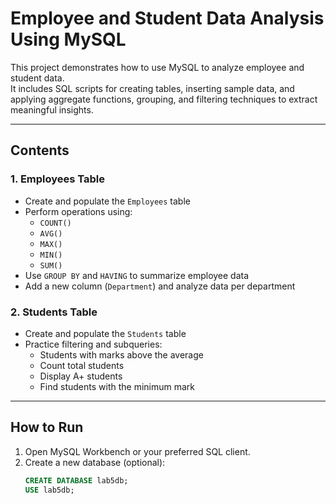 # Employee and Student Data Analysis Using MySQL

This project demonstrates how to use MySQL to analyze employee and student data.  
It includes SQL scripts for creating tables, inserting sample data, and applying aggregate functions, grouping, and filtering techniques to extract meaningful insights.

---

## Contents

### 1. Employees Table
- Create and populate the `Employees` table  
- Perform operations using:
  - `COUNT()`
  - `AVG()`
  - `MAX()`
  - `MIN()`
  - `SUM()`
- Use `GROUP BY` and `HAVING` to summarize employee data  
- Add a new column (`Department`) and analyze data per department  

### 2. Students Table
- Create and populate the `Students` table  
- Practice filtering and subqueries:
  - Students with marks above the average  
  - Count total students  
  - Display A+ students  
  - Find students with the minimum mark  

---

## How to Run

1. Open MySQL Workbench or your preferred SQL client.  
2. Create a new database (optional):  
   ```sql
   CREATE DATABASE lab5db;
   USE lab5db;

